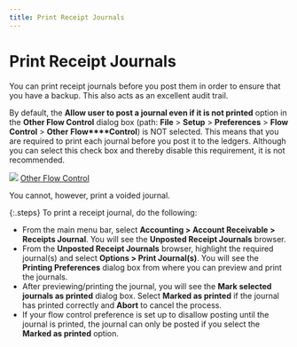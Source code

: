 ```yaml
---
title: Print Receipt Journals
---
```


# Print Receipt Journals


You can print receipt journals before you post them in order to ensure  that you have a backup. This also acts as an excellent audit trail.


By default, the **Allow user to post 
 a journal even if it is not printed** option in the **Other 
 Flow Control** dialog box (path: **File**  > **Setup** > **Preferences**  > **Flow** **Control**  > **Other** **Flow****Control**) is NOT selected. This  means that you are required to print each journal before you post it to  the ledgers. Although you can select this check box and thereby disable  this requirement, it is not recommended.


![]({{site.acc_baseurl}}/img/lens.gif) [Other  Flow Control]({{site.bp_chm}}/other-flow-control/the-other-flow-control-dialog-box/other_flow_control_general_tab_step_by_step.html)


You cannot, however, print a voided journal.


{:.steps}
To print a receipt journal, do the following:

- From the main  menu bar, select **Accounting &gt; Account 
 Receivable &gt; Receipts Journal**. You will see the **Unposted 
 Receipt Journals** browser.
- From the **Unposted Receipt Journals** browser, highlight  the required journal(s)  and select **Options &gt; Print Journal(s)**.  You will see the **Printing 
 Preferences** dialog box from where you can preview and print  the journals.
- After previewing/printing  the journal, you will see the **Mark selected 
 journals as printed** dialog box. Select **Marked 
 as printed** if the journal has printed correctly and **Abort** to cancel the process.
- If your flow  control preference is set up to disallow posting until the journal is  printed, the journal can only be posted if you select the **Marked 
 as printed** option.

